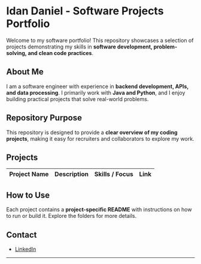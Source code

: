 # Idan Daniel - Software Projects Portfolio

Welcome to my software portfolio! This repository showcases a selection of projects demonstrating my skills in **software development, problem-solving, and clean code practices**.

## About Me
I am a software engineer with experience in **backend development, APIs, and data processing**. I primarily work with **Java and Python**, and I enjoy building practical projects that solve real-world problems.

## Repository Purpose
This repository is designed to provide a **clear overview of my coding projects**, making it easy for recruiters and collaborators to explore my work.

## Projects

| Project Name | Description | Skills / Focus | Link |
|--------------|-------------|----------------|------|


## How to Use
Each project contains a **project-specific README** with instructions on how to run or build it. Explore the folders for more details.

## Contact
- [LinkedIn](linkedin.com/in/idan-daniel-75b990185)  
---


